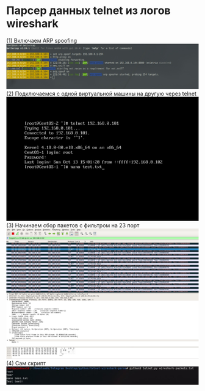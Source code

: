 # Парсер данных telnet из логов wireshark
(1) Включаем ARP spoofing  
![alt text](preview1.jpg)  
(2) Подключаемся с одной виртуальной машины на другую через telnet  
![alt text](preview2.jpg)  
(3) Начинаем сбор пакетов с фильтром на 23 порт  
![alt text](preview3.jpg)  
(4) Сам скрипт  
![alt text](preview4.jpg)

